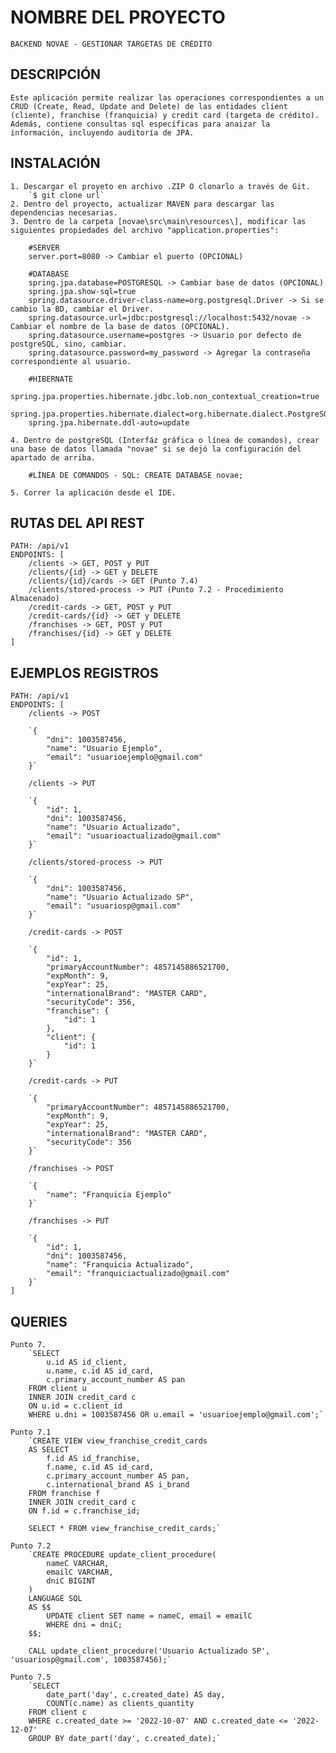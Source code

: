 # NOMBRE DEL PROYECTO
    BACKEND NOVAE - GESTIONAR TARGETAS DE CRÉDITO

## DESCRIPCIÓN
    Este aplicación permite realizar las operaciones correspondientes a un CRUD (Create, Read, Update and Delete) de las entidades client (cliente), franchise (franquicia) y credit card (targeta de crédito). Además, contiene consultas sql específicas para anaizar la información, incluyendo auditoría de JPA.

## INSTALACIÓN
    1. Descargar el proyeto en archivo .ZIP O clonarlo a través de Git.
        `$ git clone url`
    2. Dentro del proyecto, actualizar MAVEN para descargar las dependencias necesarias.
    3. Dentro de la carpeta [novae\src\main\resources\], modificar las siguientes propiedades del archivo "application.properties":

        #SERVER
        server.port=8080 -> Cambiar el puerto (OPCIONAL)

        #DATABASE
        spring.jpa.database=POSTGRESQL -> Cambiar base de datos (OPCIONAL)
        spring.jpa.show-sql=true
        spring.datasource.driver-class-name=org.postgresql.Driver -> Si se cambio la BD, cambiar el Driver.
        spring.datasource.url=jdbc:postgresql://localhost:5432/novae -> Cambiar el nombre de la base de datos (OPCIONAL).
        spring.datasource.username=postgres -> Usuario por defecto de postgreSQL, sino, cambiar.
        spring.datasource.password=my_password -> Agregar la contraseña correspondiente al usuario.

        #HIBERNATE
        spring.jpa.properties.hibernate.jdbc.lob.non_contextual_creation=true
        spring.jpa.properties.hibernate.dialect=org.hibernate.dialect.PostgreSQL92Dialect
        spring.jpa.hibernate.ddl-auto=update

    4. Dentro de postgreSQL (Interfáz gráfica o línea de comandos), crear una base de datos llamada "novae" si se dejó la configuración del apartado de arriba.

        #LÍNEA DE COMANDOS - SQL: CREATE DATABASE novae;

    5. Correr la aplicación desde el IDE.

## RUTAS DEL API REST
    PATH: /api/v1
    ENDPOINTS: [
        /clients -> GET, POST y PUT 
        /clients/{id} -> GET y DELETE
        /clients/{id}/cards -> GET (Punto 7.4)
        /clients/stored-process -> PUT (Punto 7.2 - Procedimiento Almacenado)
        /credit-cards -> GET, POST y PUT
        /credit-cards/{id} -> GET y DELETE
        /franchises -> GET, POST y PUT 
        /franchises/{id} -> GET y DELETE
    ]

## EJEMPLOS REGISTROS
    PATH: /api/v1
    ENDPOINTS: [
        /clients -> POST

        `{
            "dni": 1003587456,
            "name": "Usuario Ejemplo",
            "email": "usuarioejemplo@gmail.com"
        }`

        /clients -> PUT

        `{
            "id": 1,
            "dni": 1003587456,
            "name": "Usuario Actualizado",
            "email": "usuarioactualizado@gmail.com"
        }`

        /clients/stored-process -> PUT

        `{
            "dni": 1003587456,
            "name": "Usuario Actualizado SP",
            "email": "usuariosp@gmail.com"
        }`

        /credit-cards -> POST

        `{
            "id": 1,
            "primaryAccountNumber": 4857145886521700,
            "expMonth": 9,
            "expYear": 25,
            "internationalBrand": "MASTER CARD",
            "securityCode": 356,
            "franchise": {
                "id": 1
            },
            "client": {
                "id": 1
            }
        }`

        /credit-cards -> PUT

        `{
            "primaryAccountNumber": 4857145886521700,
            "expMonth": 9,
            "expYear": 25,
            "internationalBrand": "MASTER CARD",
            "securityCode": 356
        }`

        /franchises -> POST

        `{
            "name": "Franquicia Ejemplo"
        }`

        /franchises -> PUT

        `{
            "id": 1,
            "dni": 1003587456,
            "name": "Franquicia Actualizado",
            "email": "franquiciactualizado@gmail.com"
        }`
    ]

## QUERIES
    Punto 7.
        `SELECT 
            u.id AS id_client, 
            u.name, c.id AS id_card, 
            c.primary_account_number AS pan 
        FROM client u
        INNER JOIN credit_card c
        ON u.id = c.client_id
        WHERE u.dni = 1003587456 OR u.email = 'usuarioejemplo@gmail.com';`

    Punto 7.1
        `CREATE VIEW view_franchise_credit_cards
        AS SELECT 
            f.id AS id_franchise, 
            f.name, c.id AS id_card, 
            c.primary_account_number AS pan, 
            c.international_brand AS i_brand
        FROM franchise f
        INNER JOIN credit_card c
        ON f.id = c.franchise_id;

        SELECT * FROM view_franchise_credit_cards;`

    Punto 7.2
        `CREATE PROCEDURE update_client_procedure(
            nameC VARCHAR,
            emailC VARCHAR,
            dniC BIGINT
        )
        LANGUAGE SQL
        AS $$
            UPDATE client SET name = nameC, email = emailC 
            WHERE dni = dniC;
        $$;

        CALL update_client_procedure('Usuario Actualizado SP', 'usuariosp@gmail.com', 1003587456);`

    Punto 7.5
        `SELECT 
            date_part('day', c.created_date) AS day,
            COUNT(c.name) as clients_quantity
        FROM client c
        WHERE c.created_date >= '2022-10-07' AND c.created_date <= '2022-12-07'
        GROUP BY date_part('day', c.created_date);`